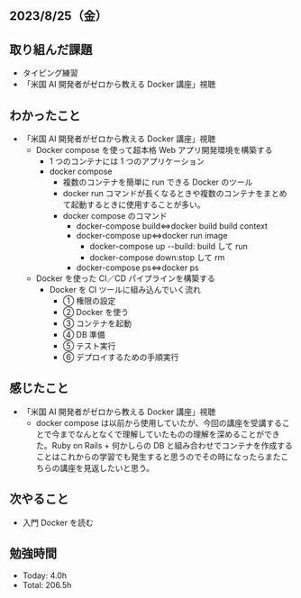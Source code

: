 ## 2023/8/25（金）

## 取り組んだ課題

- タイピング練習
- 「米国 AI 開発者がゼロから教える Docker 講座」視聴

## わかったこと

- 「米国 AI 開発者がゼロから教える Docker 講座」視聴
  - Docker compose を使って超本格 Web アプリ開発環境を構築する
    - 1 つのコンテナには 1 つのアプリケーション
    - docker compose
      - 複数のコンテナを簡単に run できる Docker のツール
      - docker run コマンドが長くなるときや複数のコンテナをまとめて起動するときに使用することが多い。
      - docker compose のコマンド
        - docker-compose build⇔docker build build context
        - docker-compose up⇔docker run image
          - docker-compose up --build: build して run
          - docker-compose down:stop して rm
        - docker-compose ps⇔docker ps
  - Docker を使った CI／CD パイプラインを構築する
    - Docker を CI ツールに組み込んでいく流れ
      - ① 権限の設定
      - ② Docker を使う
      - ③ コンテナを起動
      - ④ DB 準備
      - ⑤ テスト実行
      - ⑥ デプロイするための手順実行

## 感じたこと

- 「米国 AI 開発者がゼロから教える Docker 講座」視聴
  - docker compose は以前から使用していたが、今回の講座を受講することで今までなんとなくで理解していたものの理解を深めることができた。Ruby on Rails + 何かしらの DB と組み合わせでコンテナを作成することはこれからの学習でも発生すると思うのでその時になったらまたこちらの講座を見返したいと思う。

## 次やること

- 入門 Docker を読む

## 勉強時間

- Today: 4.0h
- Total: 206.5h
